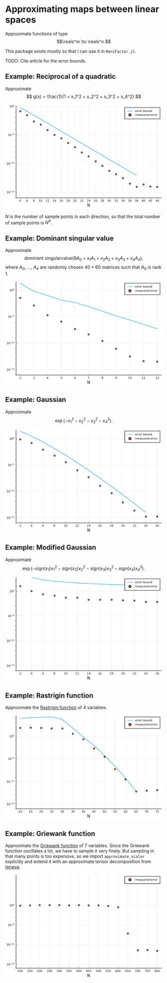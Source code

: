 # Approximating maps between linear spaces

Approximate functions of type
$$\reals^m \to \reals^n.$$

This package exists mostly so that I can use it in `ManiFactor.jl`.

TODO: Cite article for the error bounds.


## Example: Reciprocal of a quadratic

Approximate
$$ g(x) = \frac{1}{1 + x_1^2 + x_2^2 + x_3^2 + x_4^2}.$$

![Plot](examples/Example1.png)

$N$ is the number of sample points in each direction, so that the total number of sample points is $N^4$.


## Example: Dominant singular value

Approximate
$$\mathrm{dominant~singular value}(8 A_0 + x_1 A_1 + x_2 A_2 + x_3 A_3 + x_4 A_4),$$
where $A_0$, $\dots$, $A_4$ are randomly chosen $40 \times 60$ matrices such that $A_0$ is rank 1.

![Plot](examples/Example2.png)


## Example: Gaussian

Approximate
$$\exp{(-x_1^2 - x_2^2 - x_3^2 - x_4^2)}.$$

![Plot](examples/Example3.png)


## Example: Modified Gaussian

Approximate
$$\exp{(-\mathrm{sign}(x_1) x_1^2 - \mathrm{sign}(x_2) x_2^2 - \mathrm{sign}(x_3) x_3^2 - \mathrm{sign}(x_4) x_4^2)}.$$

![Plot](examples/Example4.png)


## Example: Rastrigin function

Approximate the [Rastrigin function](https://en.wikipedia.org/wiki/Rastrigin_function) of 4 variables.

![Plot](examples/Example5.png)


## Example: Griewank function

Approximate the [Griewank function](https://en.wikipedia.org/wiki/Griewank_function) of 7 variables.
Since the Griewank function oscillates a lot, we have to sample it very finely.
But sampling in that many points is too expensive, so we import `approximate_scalar` explicitly and extend it with an approximate tensor decomposition from [teneva](https://github.com/AndreiChertkov/teneva).

![Plot](examples/Example6.png)
